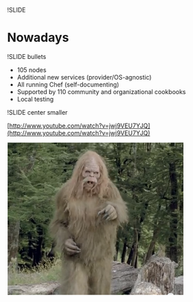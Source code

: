 !SLIDE

# Nowadays #

!SLIDE bullets

* 105 nodes
* Additional new services (provider/OS-agnostic)
* All running Chef (self-documenting)
* Supported by 110 community and organizational cookbooks
* Local testing

!SLIDE center smaller

[http://www.youtube.com/watch?v=jwj9VEU7YJQ](http://www.youtube.com/watch?v=jwj9VEU7YJQ)

![sasquatch](sasquatch.png)
